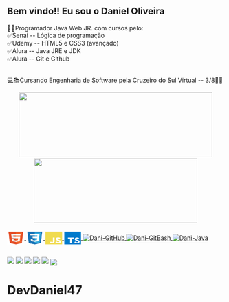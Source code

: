 ## Bem vindo!! Eu sou o Daniel Oliveira<br>
👨‍💻Programador Java Web JR. com cursos pelo:<br>
✅Senai -- Lógica de programação<br>
✅Udemy -- HTML5 e CSS3 (avançado)<br>
✅Alura -- Java JRE e JDK<br>
✅Alura -- Git e Github<br><br>


💻📚Cursando Engenharia de Software pela Cruzeiro do Sul Virtual -- 3/8👨‍🎓<br>

<div align="center" display="block">
  <a href="https://github.com/DevDaniel47">
  <img height="150px" width="450px" src="https://github-readme-stats.vercel.app/api?username=DevDaniel47&show_icons=true&theme=dark&include_all_commits=true&count_private=true"/>
  <img height="150px" width="380px" src="https://github-readme-stats.vercel.app/api/top-langs/?username=DevDaniel47&layout=compact&langs_count=7&theme=dark"/>
</div>
  
<div style="display: inline_block"><br>
  <img align="center" alt="Dani-HTML" height="30" width="40" src="https://raw.githubusercontent.com/devicons/devicon/master/icons/html5/html5-original.svg">
  <img align="center" alt="Dani-CSS" height="30" width="40" src="https://raw.githubusercontent.com/devicons/devicon/master/icons/css3/css3-original.svg">
  <img align="center" alt="Dani-Js" height="30" width="40" src="https://raw.githubusercontent.com/devicons/devicon/master/icons/javascript/javascript-plain.svg">
  <img align="center" alt="Dani-Ts" height="30" width="40" src="https://raw.githubusercontent.com/devicons/devicon/master/icons/typescript/typescript-plain.svg">
  <img align="center" alt="Dani-GitHub" height="30" width="40" src="https://gmap.pucrs.br/gmap/wp-content/uploads/2021/06/github.png">
  <img align="center" alt="Dani-GitBash" height="30" width="40" src="https://upload.wikimedia.org/wikipedia/commons/thumb/3/3f/Git_icon.svg/768px-Git_icon.svg.png">
  <img align="center" alt="Dani-Java" height="30" width="40" src="https://cdn.icon-icons.com/icons2/2415/PNG/512/java_original_wordmark_logo_icon_146459.png">
  
</div>
  
  ##
 
<div> 
  <a href="https://www.youtube.com/channel/UCyFh92yP5ONo8whPNqKiVcg" target="_blank"><img src="https://img.shields.io/badge/YouTube-FF0000?style=for-the-badge&logo=youtube&logoColor=white"></a>
  <a href="https://instagram.com/daniel_47sp" target="_blank"><img src="https://img.shields.io/badge/-Instagram-%23E4405F?style=for-the-badge&logo=instagram&logoColor=white"></a>
  <a href="https://open.spotify.com/playlist/3gxFBtaHv4XGzO4A9CDZLB" target="_blank"><img src="https://img.shields.io/badge/Spotify-1ED760?&style=for-the-badge&logo=spotify&logoColor=white)](https://spoti.fi/3O1x0EHe"></a>
  <a href = "mailto:daniel.oliveira0622@gmail.com" target="_blank"><img src="https://img.shields.io/badge/Gmail-D14836?style=for-the-badge&logo=gmail&logoColor=white"></a>
  <a href="https://www.linkedin.com/in/DevDaniel47" target="_blank"><img src="https://img.shields.io/badge/-LinkedIn-%230077B5?style=for-the-badge&logo=linkedin&logoColor=white"></a>
  <a href="https://github.com/DevDaniel47" target="_blank"><img align="center" all="GitHub" src="https://img.shields.io/badge/GitHub-100000?style=for-the-badge&logo=github&logoColor=white">
</div></a>


# DevDaniel47
